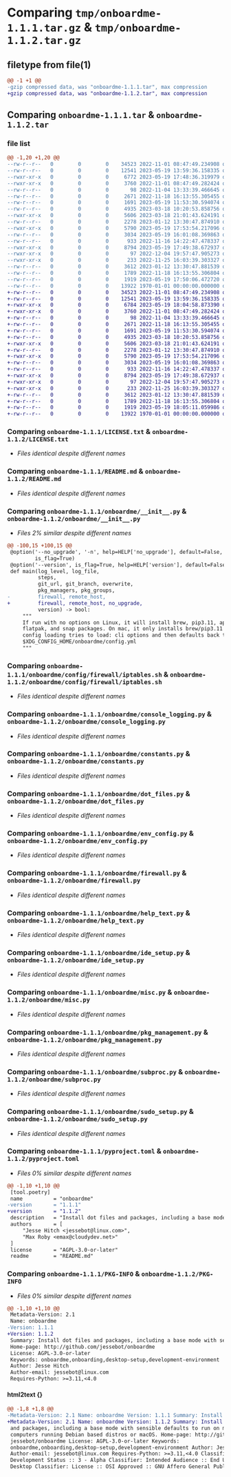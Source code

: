 # Comparing `tmp/onboardme-1.1.1.tar.gz` & `tmp/onboardme-1.1.2.tar.gz`

## filetype from file(1)

```diff
@@ -1 +1 @@
-gzip compressed data, was "onboardme-1.1.1.tar", max compression
+gzip compressed data, was "onboardme-1.1.2.tar", max compression
```

## Comparing `onboardme-1.1.1.tar` & `onboardme-1.1.2.tar`

### file list

```diff
@@ -1,20 +1,20 @@
--rw-r--r--   0        0        0    34523 2022-11-01 08:47:49.234908 onboardme-1.1.1/LICENSE.txt
--rw-r--r--   0        0        0    12541 2023-05-19 13:59:36.158335 onboardme-1.1.1/README.md
--rwxr-xr-x   0        0        0     6772 2023-05-19 17:48:36.319979 onboardme-1.1.1/onboardme/__init__.py
--rwxr-xr-x   0        0        0     3760 2022-11-01 08:47:49.282424 onboardme-1.1.1/onboardme/config/firewall/iptables.sh
--rw-r--r--   0        0        0       98 2022-11-04 13:33:39.466645 onboardme-1.1.1/onboardme/config/firewall/ufw/discord
--rw-r--r--   0        0        0     2671 2022-11-18 16:13:55.305455 onboardme-1.1.1/onboardme/console_logging.py
--rw-r--r--   0        0        0     1691 2023-05-19 11:53:30.594074 onboardme-1.1.1/onboardme/constants.py
--rw-r--r--   0        0        0     4935 2023-03-18 10:20:53.858756 onboardme-1.1.1/onboardme/dot_files.py
--rwxr-xr-x   0        0        0     5606 2023-03-18 21:01:43.624191 onboardme-1.1.1/onboardme/env_config.py
--rw-r--r--   0        0        0     2278 2023-01-12 13:30:47.874910 onboardme-1.1.1/onboardme/firewall.py
--rwxr-xr-x   0        0        0     5790 2023-05-19 17:53:54.217096 onboardme-1.1.1/onboardme/help_text.py
--rw-r--r--   0        0        0     3034 2023-05-19 16:01:08.369863 onboardme-1.1.1/onboardme/ide_setup.py
--rw-r--r--   0        0        0      933 2022-11-16 14:22:47.478337 onboardme-1.1.1/onboardme/misc.py
--rwxr-xr-x   0        0        0     8794 2023-05-19 17:49:38.672937 onboardme-1.1.1/onboardme/pkg_management.py
--rwxr-xr-x   0        0        0       97 2022-12-04 19:57:47.905273 onboardme-1.1.1/onboardme/scripts/get_apt_list.sh
--rwxr-xr-x   0        0        0      233 2022-11-25 16:03:39.303327 onboardme-1.1.1/onboardme/scripts/update_apt_sources.sh
--rw-r--r--   0        0        0     3612 2023-01-12 13:30:47.881539 onboardme-1.1.1/onboardme/subproc.py
--rw-r--r--   0        0        0     1789 2022-11-18 16:13:55.306804 onboardme-1.1.1/onboardme/sudo_setup.py
--rw-r--r--   0        0        0     1919 2023-05-19 17:50:06.472720 onboardme-1.1.1/pyproject.toml
--rw-r--r--   0        0        0    13922 1970-01-01 00:00:00.000000 onboardme-1.1.1/PKG-INFO
+-rw-r--r--   0        0        0    34523 2022-11-01 08:47:49.234908 onboardme-1.1.2/LICENSE.txt
+-rw-r--r--   0        0        0    12541 2023-05-19 13:59:36.158335 onboardme-1.1.2/README.md
+-rwxr-xr-x   0        0        0     6784 2023-05-19 18:04:58.873390 onboardme-1.1.2/onboardme/__init__.py
+-rwxr-xr-x   0        0        0     3760 2022-11-01 08:47:49.282424 onboardme-1.1.2/onboardme/config/firewall/iptables.sh
+-rw-r--r--   0        0        0       98 2022-11-04 13:33:39.466645 onboardme-1.1.2/onboardme/config/firewall/ufw/discord
+-rw-r--r--   0        0        0     2671 2022-11-18 16:13:55.305455 onboardme-1.1.2/onboardme/console_logging.py
+-rw-r--r--   0        0        0     1691 2023-05-19 11:53:30.594074 onboardme-1.1.2/onboardme/constants.py
+-rw-r--r--   0        0        0     4935 2023-03-18 10:20:53.858756 onboardme-1.1.2/onboardme/dot_files.py
+-rwxr-xr-x   0        0        0     5606 2023-03-18 21:01:43.624191 onboardme-1.1.2/onboardme/env_config.py
+-rw-r--r--   0        0        0     2278 2023-01-12 13:30:47.874910 onboardme-1.1.2/onboardme/firewall.py
+-rwxr-xr-x   0        0        0     5790 2023-05-19 17:53:54.217096 onboardme-1.1.2/onboardme/help_text.py
+-rw-r--r--   0        0        0     3034 2023-05-19 16:01:08.369863 onboardme-1.1.2/onboardme/ide_setup.py
+-rw-r--r--   0        0        0      933 2022-11-16 14:22:47.478337 onboardme-1.1.2/onboardme/misc.py
+-rwxr-xr-x   0        0        0     8794 2023-05-19 17:49:38.672937 onboardme-1.1.2/onboardme/pkg_management.py
+-rwxr-xr-x   0        0        0       97 2022-12-04 19:57:47.905273 onboardme-1.1.2/onboardme/scripts/get_apt_list.sh
+-rwxr-xr-x   0        0        0      233 2022-11-25 16:03:39.303327 onboardme-1.1.2/onboardme/scripts/update_apt_sources.sh
+-rw-r--r--   0        0        0     3612 2023-01-12 13:30:47.881539 onboardme-1.1.2/onboardme/subproc.py
+-rw-r--r--   0        0        0     1789 2022-11-18 16:13:55.306804 onboardme-1.1.2/onboardme/sudo_setup.py
+-rw-r--r--   0        0        0     1919 2023-05-19 18:05:11.059986 onboardme-1.1.2/pyproject.toml
+-rw-r--r--   0        0        0    13922 1970-01-01 00:00:00.000000 onboardme-1.1.2/PKG-INFO
```

### Comparing `onboardme-1.1.1/LICENSE.txt` & `onboardme-1.1.2/LICENSE.txt`

 * *Files identical despite different names*

### Comparing `onboardme-1.1.1/README.md` & `onboardme-1.1.2/README.md`

 * *Files identical despite different names*

### Comparing `onboardme-1.1.1/onboardme/__init__.py` & `onboardme-1.1.2/onboardme/__init__.py`

 * *Files 2% similar despite different names*

```diff
@@ -100,15 +100,15 @@
 @option('--no_upgrade', '-n', help=HELP['no_upgrade'], default=False, 
         is_flag=True)
 @option('--version', is_flag=True, help=HELP['version'], default=False)
 def main(log_level, log_file,
          steps, 
          git_url, git_branch, overwrite,
          pkg_managers, pkg_groups,
-         firewall, remote_host,
+         firewall, remote_host, no_upgrade,
          version) -> bool:
     """
     If run with no options on Linux, it will install brew, pip3.11, apt,
     flatpak, and snap packages. On mac, it only installs brew/pip3.11 packages.
     config loading tries to load: cli options and then defaults back to:
     $XDG_CONFIG_HOME/onboardme/config.yml
     """
```

### Comparing `onboardme-1.1.1/onboardme/config/firewall/iptables.sh` & `onboardme-1.1.2/onboardme/config/firewall/iptables.sh`

 * *Files identical despite different names*

### Comparing `onboardme-1.1.1/onboardme/console_logging.py` & `onboardme-1.1.2/onboardme/console_logging.py`

 * *Files identical despite different names*

### Comparing `onboardme-1.1.1/onboardme/constants.py` & `onboardme-1.1.2/onboardme/constants.py`

 * *Files identical despite different names*

### Comparing `onboardme-1.1.1/onboardme/dot_files.py` & `onboardme-1.1.2/onboardme/dot_files.py`

 * *Files identical despite different names*

### Comparing `onboardme-1.1.1/onboardme/env_config.py` & `onboardme-1.1.2/onboardme/env_config.py`

 * *Files identical despite different names*

### Comparing `onboardme-1.1.1/onboardme/firewall.py` & `onboardme-1.1.2/onboardme/firewall.py`

 * *Files identical despite different names*

### Comparing `onboardme-1.1.1/onboardme/help_text.py` & `onboardme-1.1.2/onboardme/help_text.py`

 * *Files identical despite different names*

### Comparing `onboardme-1.1.1/onboardme/ide_setup.py` & `onboardme-1.1.2/onboardme/ide_setup.py`

 * *Files identical despite different names*

### Comparing `onboardme-1.1.1/onboardme/misc.py` & `onboardme-1.1.2/onboardme/misc.py`

 * *Files identical despite different names*

### Comparing `onboardme-1.1.1/onboardme/pkg_management.py` & `onboardme-1.1.2/onboardme/pkg_management.py`

 * *Files identical despite different names*

### Comparing `onboardme-1.1.1/onboardme/subproc.py` & `onboardme-1.1.2/onboardme/subproc.py`

 * *Files identical despite different names*

### Comparing `onboardme-1.1.1/onboardme/sudo_setup.py` & `onboardme-1.1.2/onboardme/sudo_setup.py`

 * *Files identical despite different names*

### Comparing `onboardme-1.1.1/pyproject.toml` & `onboardme-1.1.2/pyproject.toml`

 * *Files 0% similar despite different names*

```diff
@@ -1,10 +1,10 @@
 [tool.poetry]
 name          = "onboardme"
-version       = "1.1.1"
+version       = "1.1.2"
 description   = "Install dot files and packages, including a base mode with sensible defaults to run on most computers running Debian based distros or macOS."
 authors       = [
     "Jesse Hitch <jessebot@linux.com>",
     "Max Roby <emax@cloudydev.net>"
 ]
 license       = "AGPL-3.0-or-later"
 readme        = "README.md"
```

### Comparing `onboardme-1.1.1/PKG-INFO` & `onboardme-1.1.2/PKG-INFO`

 * *Files 0% similar despite different names*

```diff
@@ -1,10 +1,10 @@
 Metadata-Version: 2.1
 Name: onboardme
-Version: 1.1.1
+Version: 1.1.2
 Summary: Install dot files and packages, including a base mode with sensible defaults to run on most computers running Debian based distros or macOS.
 Home-page: http://github.com/jessebot/onboardme
 License: AGPL-3.0-or-later
 Keywords: onboardme,onboarding,desktop-setup,development-environment
 Author: Jesse Hitch
 Author-email: jessebot@linux.com
 Requires-Python: >=3.11,<4.0
```

#### html2text {}

```diff
@@ -1,8 +1,8 @@
-Metadata-Version: 2.1 Name: onboardme Version: 1.1.1 Summary: Install dot files
+Metadata-Version: 2.1 Name: onboardme Version: 1.1.2 Summary: Install dot files
 and packages, including a base mode with sensible defaults to run on most
 computers running Debian based distros or macOS. Home-page: http://github.com/
 jessebot/onboardme License: AGPL-3.0-or-later Keywords:
 onboardme,onboarding,desktop-setup,development-environment Author: Jesse Hitch
 Author-email: jessebot@linux.com Requires-Python: >=3.11,<4.0 Classifier:
 Development Status :: 3 - Alpha Classifier: Intended Audience :: End Users/
 Desktop Classifier: License :: OSI Approved :: GNU Affero General Public
```

